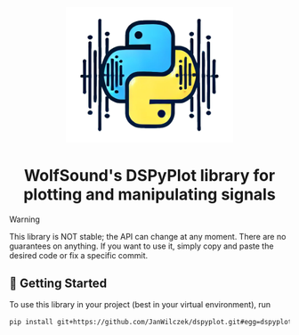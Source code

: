 <div align="center">

<img src="docs/logo.png" width="300px" />

# WolfSound's DSPyPlot library for plotting and manipulating signals

</div>

> [!WARNING]
> This library is NOT stable; the API can change at any moment. There are no guarantees on anything. If you want to use it, simply copy and paste the desired code or fix a specific commit.

## 🚀 Getting Started

To use this library in your project (best in your virtual environment), run

```bash
pip install git+https://github.com/JanWilczek/dspyplot.git#egg=dspyplot
```
